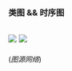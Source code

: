 ### 类图 && 时序图

![](https://design-patterns.readthedocs.io/zh_CN/latest/_images/Builder.jpg)
![](https://design-patterns.readthedocs.io/zh_CN/latest/_images/seq_Builder.jpg)
-----------
(*图源网络*)
